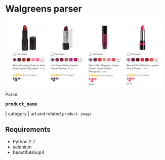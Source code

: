 # Walgreens parser

<p align="center">
    <img src="https://github.com/timctho/walgreens-product-parser/raw/master/product_sample.png", width="480">
</p>


Parse <pre><b>product_name</b></pre> | category | url and related `product image`

## Requirements
 - Python 2.7
 - selenium
 - beautifulsoup4
